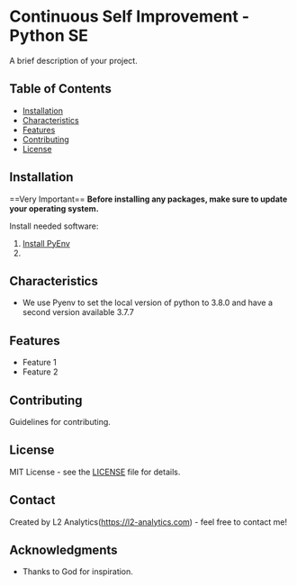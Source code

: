 # Continuous Self Improvement - Python SE

A brief description of your project.

## Table of Contents
- [Installation](#installation)
- [Characteristics](#usage)
- [Features](#features)
- [Contributing](#contributing)
- [License](#license)

## Installation
==Very Important==
**Before installing any packages, make sure to update your operating system.**


Install needed software:
1. [Install PyEnv](https://github.com/pyenv/pyenv?tab=readme-ov-file#installation)
2. 

## Characteristics

- We use Pyenv to set the local version of python to 3.8.0 and have a second version available 3.7.7

## Features

- Feature 1
- Feature 2

## Contributing

Guidelines for contributing.

## License

MIT License - see the [LICENSE](LICENSE) file for details.

## Contact

Created by L2 Analytics(https://l2-analytics.com) - feel free to contact me!

## Acknowledgments

- Thanks to God for inspiration.
